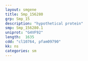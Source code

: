 ```yaml
---
layout: smgene
title: Smp_156280
grp: Smp_15
description: "hypothetical protein"
smp: Smp_156280.1
uniprot: "G4VF92"
length:  1635
cdd: "cl10764, pfam09790"
kk: ns
categories: sm
---
```

